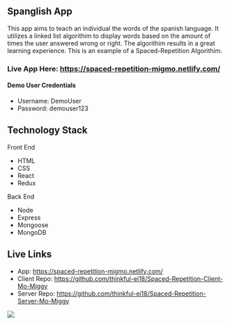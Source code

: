 ## Spanglish App
This app aims to teach an individual the words of the spanish language. It utilizes a linked list algorithim to display words based on the amount of times the user answered wrong or right. The algorithim results in a great learning experience. This is an example of a Spaced-Repetition Algorithim.

### Live App Here: https://spaced-repetition-migmo.netlify.com/
#### Demo User Credentials 
- Username: DemoUser
- Password: demouser123
## Technology Stack

Front End
- HTML
- CSS
- React
- Redux

Back End
- Node
- Express
- Mongoose
- MongoDB

## Live Links

- App: https://spaced-repetition-migmo.netlify.com/
- Client Repo: https://github.com/thinkful-ei18/Spaced-Repetition-Client-Mo-Miggy
- Server Repo: https://github.com/thinkful-ei18/Spaced-Repetition-Server-Mo-Miggy


<img src="https://github.com/thinkful-ei18/Spaced-Repetition-Client-Mo-Miggy/blob/master/02.png" />
